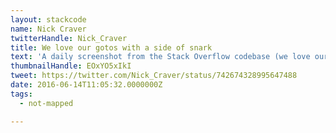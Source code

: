 ```yaml
---
layout: stackcode
name: Nick Craver
twitterHandle: Nick_Craver
title: We love our gotos with a side of snark
text: 'A daily screenshot from the Stack Overflow codebase (we love our gotos with a side of snark). '
thumbnailHandle: EOxYO5xIkI
tweet: https://twitter.com/Nick_Craver/status/742674328995647488
date: 2016-06-14T11:05:32.0000000Z
tags:
  - not-mapped

---
```

